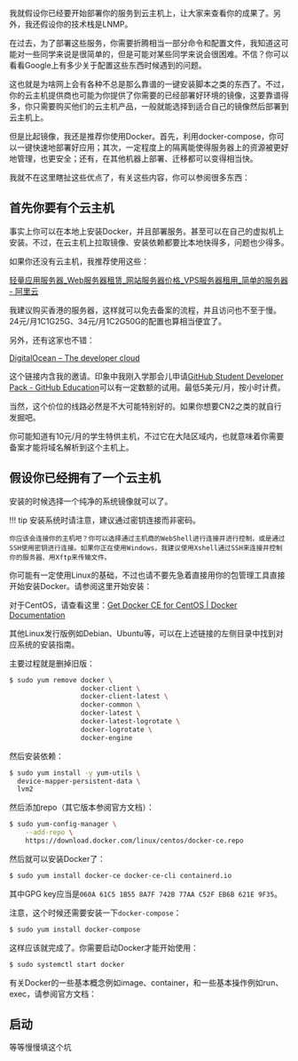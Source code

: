我就假设你已经要开始部署你的服务到云主机上，让大家来查看你的成果了。另外，我还假设你的技术栈是LNMP。

在过去，为了部署这些服务，你需要折腾相当一部分命令和配置文件，我知道这可能对一些同学来说是很简单的，但是可能对某些同学来说会很困难。不信？你可以看看Google上有多少关于配置这些东西时候遇到的问题。

这也就是为啥网上会有各种不总是那么靠谱的一键安装脚本之类的东西了。不过，你的云主机提供商也可能为你提供了你需要的已经部署好环境的镜像，这要靠谱得多，你只需要购买他们的云主机产品，一般就能选择到适合自己的镜像然后部署到云主机上。

但是比起镜像，我还是推荐你使用Docker。首先，利用docker-compose，你可以一键快速地部署好应用；其次，一定程度上的隔离能使得服务器上的资源被更好地管理，也更安全；还有，在其他机器上部署、迁移都可以变得相当快。

我就不在这里瞎扯这些优点了，有关这些内容，你可以参阅很多东西：

[]()

[]()

## 首先你要有个云主机
事实上你可以在本地上安装Docker，并且部署服务。甚至可以在自己的虚拟机上安装。不过，在云主机上拉取镜像、安装依赖都要比本地快得多，问题也少得多。

如果你还没有云主机，我推荐使用这些：

[轻量应用服务器_Web服务器租赁_网站服务器价格_VPS服务器租用_简单的服务器 - 阿里云](https://cn.aliyun.com/product/swas)

我建议购买香港的服务器，这样就可以免去备案的流程，并且访问也不至于慢。24元/月1C1G25G、34元/月1C2G50G的配置也算相当便宜了。

另外，还有这家也不错：

[DigitalOcean – The developer cloud](https://m.do.co/c/680e3885cb0e)

这个链接内含我的邀请。印象中我刚入学那会儿申请[GitHub Student Developer Pack - GitHub Education](https://education.github.com/pack)可以有一定数额的试用。最低5美元/月，按小时计费。

当然，这个价位的线路必然是不大可能特别好的。如果你想要CN2之类的就自行发掘吧。

你可能知道有10元/月的学生特供主机，不过它在大陆区域内，也就意味着你需要备案才能将域名解析到这个主机上。

## 假设你已经拥有了一个云主机
安装的时候选择一个纯净的系统镜像就可以了。

!!! tip
    安装系统时请注意，建议通过密钥连接而非密码。
    
    你应该会连接你的主机吧？你可以选择通过主机商的WebShell进行连接并进行控制，或是通过SSH使用密钥进行连接。如果你正在使用Windows，我建议使用Xshell通过SSH来连接并控制你的服务器、用Xftp来传输文件。

你可能有一定使用Linux的基础，不过也请不要先急着直接用你的包管理工具直接开始安装Docker。请参阅这里开始安装：

对于CentOS，请查看这里：[Get Docker CE for CentOS | Docker Documentation](https://docs.docker.com/install/linux/docker-ce/centos/)

其他Linux发行版例如Debian、Ubuntu等，可以在上述链接的左侧目录中找到对应系统的安装指南。

主要过程就是删掉旧版：

``` bash
$ sudo yum remove docker \
                  docker-client \
                  docker-client-latest \
                  docker-common \
                  docker-latest \
                  docker-latest-logrotate \
                  docker-logrotate \
                  docker-engine
```

然后安装依赖：

``` bash
$ sudo yum install -y yum-utils \
  device-mapper-persistent-data \
  lvm2
```

然后添加repo（其它版本参阅官方文档）：

``` bash
$ sudo yum-config-manager \
    --add-repo \
    https://download.docker.com/linux/centos/docker-ce.repo
```

然后就可以安装Docker了：

``` bash
$ sudo yum install docker-ce docker-ce-cli containerd.io
```

其中GPG key应当是`060A 61C5 1B55 8A7F 742B 77AA C52F EB6B 621E 9F35`。

注意，这个时候还需要安装一下`docker-compose`：

``` bash
$ sudo yum install docker-compose
```

这样应该就完成了。你需要启动Docker才能开始使用：

``` bash
$ sudo systemctl start docker
```

有关Docker的一些基本概念例如image、container，和一些基本操作例如run、exec，请参阅官方文档：



## 启动

等等慢慢填这个坑

